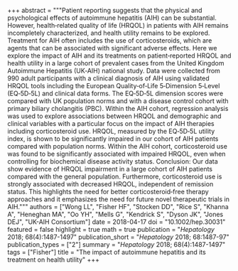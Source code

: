 +++
abstract = """Patient reporting suggests that the physical and psychological effects of autoimmune hepatitis (AIH) can be substantial. However, health‐related quality of life (HRQOL) in patients with AIH remains incompletely characterized, and health utility remains to be explored. Treatment for AIH often includes the use of corticosteroids, which are agents that can be associated with significant adverse effects. Here we explore the impact of AIH and its treatments on patient‐reported HRQOL and health utility in a large cohort of prevalent cases from the United Kingdom Autoimmune Hepatitis (UK‐AIH) national study. Data were collected from 990 adult participants with a clinical diagnosis of AIH using validated HRQOL tools including the European Quality‐of‐Life 5‐Dimension 5‐Level (EQ‐5D‐5L) and clinical data forms. The EQ‐5D‐5L dimension scores were compared with UK population norms and with a disease control cohort with primary biliary cholangitis (PBC). Within the AIH cohort, regression analysis was used to explore associations between HRQOL and demographic and clinical variables with a particular focus on the impact of AIH therapies including corticosteroid use. HRQOL, measured by the EQ‐5D‐5L utility index, is shown to be significantly impaired in our cohort of AIH patients compared with population norms. Within the AIH cohort, corticosteroid use was found to be significantly associated with impaired HRQOL, even when controlling for biochemical disease activity status. Conclusion: Our data show evidence of HRQOL impairment in a large cohort of AIH patients compared with the general population. Furthermore, corticosteroid use is strongly associated with decreased HRQOL, independent of remission status. This highlights the need for better corticosteroid‐free therapy approaches and it emphasizes the need for future novel therapeutic trials in AIH."""
authors = ["Wong LL", "Fisher HF", "Stocken DD", "Rice S", "Khanna A", "Heneghan MA", "Oo YH", "Mells G", "Kendrick S", "Dyson JK", "Jones DEJ", "UK-AIH Consortium"]
date = 2018-04-17
doi = "10.1002/hep.30031"
featured = false
highlight = true
math = true
publication = "*Hepatology* 2018; 68(4):1487-1497"
publication_short = "*Hepatology* 2018; 68:1487-97"
publication_types = ["2"]
summary = "*Hepatology* 2018; 68(4):1487-1497"
tags = ["Fisher"]
title = "The impact of autoimmune hepatitis and its treatment on health utility"
+++

